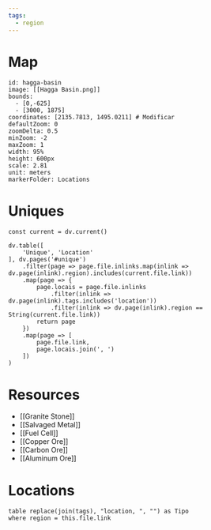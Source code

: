 ```yaml
---
tags:
  - region
---
```


# Map
```leaflet
id: hagga-basin
image: [[Hagga Basin.png]]
bounds:
  - [0,-625]
  - [3000, 1875]
coordinates: [2135.7813, 1495.0211] # Modificar
defaultZoom: 0
zoomDelta: 0.5
minZoom: -2
maxZoom: 1
width: 95%
height: 600px
scale: 2.81
unit: meters
markerFolder: Locations
```
# Uniques
```dataviewjs
const current = dv.current()

dv.table([
	'Unique', 'Location'
], dv.pages('#unique')
	.filter(page => page.file.inlinks.map(inlink => dv.page(inlink).region).includes(current.file.link))
	.map(page => {
		page.locais = page.file.inlinks
			.filter(inlink => dv.page(inlink).tags.includes('location'))
			.filter(inlink => dv.page(inlink).region == String(current.file.link))
		return page
	})
	.map(page => [
		page.file.link,
		page.locais.join(', ')
	])
)
```
# Resources
- [[Granite Stone]]
- [[Salvaged Metal]]
- [[Fuel Cell]]
- [[Copper Ore]]
- [[Carbon Ore]]
- [[Aluminum Ore]]
# Locations
```dataview
table replace(join(tags), "location, ", "") as Tipo
where region = this.file.link
```
